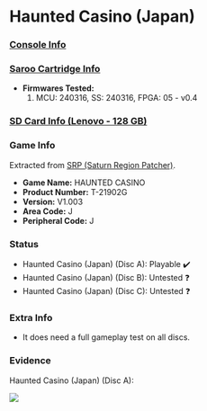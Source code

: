 # Haunted Casino (Japan)

### [Console Info](../../../../../Info/Consoles/VA13/README.md)

### [Saroo Cartridge Info](../../../../../Info/Cartridges/RetroGameParadiseStore/1.32F/README.md)

- <b>Firmwares Tested:</b>
  1. MCU: 240316, SS: 240316, FPGA: 05 - v0.4

### [SD Card Info (Lenovo - 128 GB)](../../../../../Info/SdCards/Lenovo/128GB/fat32/README.md)

### Game Info

Extracted from [SRP (Saturn Region Patcher)](https://segaxtreme.net/resources/saturn-region-patcher.81/download).

- <b>Game Name:</b> HAUNTED CASINO
- <b>Product Number:</b> T-21902G
- <b>Version:</b> V1.003
- <b>Area Code:</b> J
- <b>Peripheral Code:</b> J

### Status

- Haunted Casino (Japan) (Disc A): Playable :heavy_check_mark:
- Haunted Casino (Japan) (Disc B): Untested :question:
- Haunted Casino (Japan) (Disc C): Untested :question:

### Extra Info

- It does need a full gameplay test on all discs.

### Evidence

Haunted Casino (Japan) (Disc A):

[![](https://img.youtube.com/vi/SLVeLYBh4Bg/0.jpg)](https://www.youtube.com/watch?v=SLVeLYBh4Bg)
